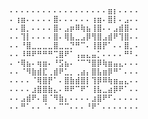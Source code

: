    
      ⠄⠄⠄⠄⠄⠄⠄⠄⠄⠄⠄⠄⠄⠄⠄⠄⠄⠄⣶⡆⠄⠄⠄⠄
      ⠄⢰⣶⠄⠄⠄⠄⠄⣿⠄⠄⠄⠄⠄⠄⢰⣶⠄⣿⡇⠄⣠⠄⠄
      ⠄⠄⣿⡀⠄⠄⠄⠄⣿⠄⣠⡶⠿⢷⣦⢸⣿⠄⠄⣠⣾⣿⠄⠄
      ⠄⠄⢹⡇⠄⠄⠄⠄⣿⠄⢿⣧⣀⣠⡿⢻⣿⣠⣾⠟⢹⣿⠄⠄
      ⠄⠄⠘⣿⣀⣀⣀⣀⣿⣀⣀⡙⠛⠉⠄⢸⣿⡟⠁⠄⠄⣿⡀⠄
      ⠄⠄⠸⠿⠟⠛⠛⠛⢉⣿⠟⠁⢠⣤⣄⣤⡁⠄⠄⠄⠄⠛⠃⠄
      ⠄⠐⢿⣦⠄⢶⣶⠄⠘⣫⣦⠄⠈⠉⠙⣿⡿⢷⣶⣤⣄⠄⠄⠄
      ⠄⠄⠈⠻⣷⣾⣏⢀⣾⠟⣁⡀⢀⣴⡄⣿⣧⣶⡿⠛⠁⠄⠄⠄
      ⠄⠄⠄⠄⠈⢿⣿⡟⠁⠄⣿⣷⣾⣿⡇⢹⡿⠿⢷⣶⣤⣄⠄⠄
      ⠄⠄⠄⠄⣰⣿⣿⣷⣄⠄⠿⠟⠉⠟⠁⢸⣧⣀⣴⡿⠟⠁⠄⠄
      ⠄⠄⣠⣾⠟⠄⣿⠈⠻⣷⡄⠄⠄⠄⠄⣰⣿⠟⠋⠄⠄⠄⠄⠄
      ⠄⠄⠛⠁⠄⠄⠈⠄⠄⠉⠉⠄⠄⠄⠘⠟⠁⠄⠄⠄⠄⠄⠄⠄
